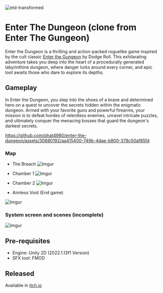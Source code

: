 ![etd-transformed](https://github.com/phat4980/enter-the-dungeon/assets/30680192/1ca04256-fc1a-4180-ae20-2761e6fdc432)
# Enter The Dungeon (clone from Enter The Gungeon)
Enter the Dungeon is a thrilling and action-packed roguelike game inspired by the cult classic [Enter the Gungeon](https://enterthegungeon.com) by Dodge Roll. This exhilarating adventure takes you deep into the heart of a procedurally generated labyrinthine dungeon, where danger lurks around every corner, and epic loot awaits those who dare to explore its depths.
## Gameplay
In Enter the Dungeon, you step into the shoes of a brave and determined hero on a quest to uncover the secrets hidden within the enigmatic dungeon. Armed with your favorite guns and powerful firearms, your mission is to defeat hordes of relentless enemies, unravel intricate puzzles, and ultimately conquer the menacing bosses that guard the dungeon's darkest secrets.


https://github.com/phat4980/enter-the-dungeon/assets/30680192/aa415400-749b-4dae-b800-378c50af85fd



### Map
- The Breach
![Imgur](https://i.imgur.com/j7zxZ2n.png)

- Chamber 1
![Imgur](https://i.imgur.com/TOt1IWS.png)
- Chamber 2
![Imgur](https://i.imgur.com/MujQsUU.png)
- Aimless Void (End game)

![Imgur](https://i.imgur.com/m7fwKbn.png)



### System screen and scenes (incomplete)
![Imgur](https://i.imgur.com/de2ponc.png)

## Pre-requisites
- Engine: Unity 2D (2022.1.13f1 Version) 
- SFX tool: FMOD

## Released
Available in [itch.io](https://tplouis.itch.io/enter-the-dungeon)
